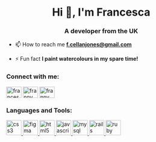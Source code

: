 <h1 align="center">Hi 👋, I'm Francesca</h1>
<h3 align="center">A developer from the UK</h3>

- 📫 How to reach me **f.cellanjones@gmail.com**

- ⚡ Fun fact **I paint watercolours in my spare time!**

<h3 align="left">Connect with me:</h3>
<p align="left">
<a href="https://linkedin.com/in/francesca cellan jones" target="blank"><img align="center" src="https://cdn.jsdelivr.net/npm/simple-icons@3.0.1/icons/linkedin.svg" alt="francesca cellan jones" height="30" width="40" /></a>
<a href="https://fb.com/franny cellan jones" target="blank"><img align="center" src="https://cdn.jsdelivr.net/npm/simple-icons@3.0.1/icons/facebook.svg" alt="franny cellan jones" height="30" width="40" /></a>
<a href="https://instagram.com/franny_cellanjones" target="blank"><img align="center" src="https://cdn.jsdelivr.net/npm/simple-icons@3.0.1/icons/instagram.svg" alt="franny_cellanjones" height="30" width="40" /></a>
</p>

<h3 align="left">Languages and Tools:</h3>
<p align="left"> <a href="https://www.w3schools.com/css/" target="_blank"> <img src="https://devicons.github.io/devicon/devicon.git/icons/css3/css3-original-wordmark.svg" alt="css3" width="40" height="40"/> </a> <a href="https://www.figma.com/" target="_blank"> <img src="https://www.vectorlogo.zone/logos/figma/figma-icon.svg" alt="figma" width="40" height="40"/> </a> <a href="https://www.w3.org/html/" target="_blank"> <img src="https://devicons.github.io/devicon/devicon.git/icons/html5/html5-original-wordmark.svg" alt="html5" width="40" height="40"/> </a> <a href="https://developer.mozilla.org/en-US/docs/Web/JavaScript" target="_blank"> <img src="https://devicons.github.io/devicon/devicon.git/icons/javascript/javascript-original.svg" alt="javascript" width="40" height="40"/> </a> <a href="https://www.mysql.com/" target="_blank"> <img src="https://devicons.github.io/devicon/devicon.git/icons/mysql/mysql-original-wordmark.svg" alt="mysql" width="40" height="40"/> </a> <a href="https://rubyonrails.org" target="_blank"> <img src="https://devicons.github.io/devicon/devicon.git/icons/rails/rails-original-wordmark.svg" alt="rails" width="40" height="40"/> </a> <a href="https://www.ruby-lang.org/en/" target="_blank"> <img src="https://devicons.github.io/devicon/devicon.git/icons/ruby/ruby-original-wordmark.svg" alt="ruby" width="40" height="40"/> </a> </p>
